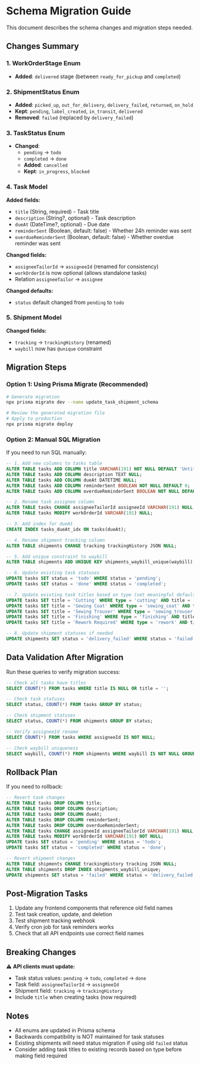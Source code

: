 # Schema Migration Guide

This document describes the schema changes and migration steps needed.

## Changes Summary

### 1. WorkOrderStage Enum
- **Added**: `delivered` stage (between `ready_for_pickup` and `completed`)

### 2. ShipmentStatus Enum
- **Added**: `picked_up`, `out_for_delivery`, `delivery_failed`, `returned`, `on_hold`
- **Kept**: `pending`, `label_created`, `in_transit`, `delivered`
- **Removed**: `failed` (replaced by `delivery_failed`)

### 3. TaskStatus Enum
- **Changed**: 
  - `pending` → `todo`
  - `completed` → `done`
  - **Added**: `cancelled`
  - **Kept**: `in_progress`, `blocked`

### 4. Task Model
**Added fields:**
- `title` (String, required) - Task title
- `description` (String?, optional) - Task description
- `dueAt` (DateTime?, optional) - Due date
- `reminderSent` (Boolean, default: false) - Whether 24h reminder was sent
- `overdueReminderSent` (Boolean, default: false) - Whether overdue reminder was sent

**Changed fields:**
- `assigneeTailorId` → `assigneeId` (renamed for consistency)
- `workOrderId` is now optional (allows standalone tasks)
- Relation `assigneeTailor` → `assignee`

**Changed defaults:**
- `status` default changed from `pending` to `todo`

### 5. Shipment Model
**Changed fields:**
- `tracking` → `trackingHistory` (renamed)
- `waybill` now has `@unique` constraint

## Migration Steps

### Option 1: Using Prisma Migrate (Recommended)

```bash
# Generate migration
npx prisma migrate dev --name update_task_shipment_schema

# Review the generated migration file
# Apply to production
npx prisma migrate deploy
```

### Option 2: Manual SQL Migration

If you need to run SQL manually:

```sql
-- 1. Add new columns to tasks table
ALTER TABLE tasks ADD COLUMN title VARCHAR(191) NOT NULL DEFAULT 'Untitled Task';
ALTER TABLE tasks ADD COLUMN description TEXT NULL;
ALTER TABLE tasks ADD COLUMN dueAt DATETIME NULL;
ALTER TABLE tasks ADD COLUMN reminderSent BOOLEAN NOT NULL DEFAULT 0;
ALTER TABLE tasks ADD COLUMN overdueReminderSent BOOLEAN NOT NULL DEFAULT 0;

-- 2. Rename task assignee column
ALTER TABLE tasks CHANGE assigneeTailorId assigneeId VARCHAR(191) NULL;
ALTER TABLE tasks MODIFY workOrderId VARCHAR(191) NULL;

-- 3. Add index for dueAt
CREATE INDEX tasks_dueAt_idx ON tasks(dueAt);

-- 4. Rename shipment tracking column
ALTER TABLE shipments CHANGE tracking trackingHistory JSON NULL;

-- 5. Add unique constraint to waybill
ALTER TABLE shipments ADD UNIQUE KEY shipments_waybill_unique(waybill);

-- 6. Update existing task statuses
UPDATE tasks SET status = 'todo' WHERE status = 'pending';
UPDATE tasks SET status = 'done' WHERE status = 'completed';

-- 7. Update existing task titles based on type (set meaningful defaults)
UPDATE tasks SET title = 'Cutting' WHERE type = 'cutting' AND title = 'Untitled Task';
UPDATE tasks SET title = 'Sewing Coat' WHERE type = 'sewing_coat' AND title = 'Untitled Task';
UPDATE tasks SET title = 'Sewing Trouser' WHERE type = 'sewing_trouser' AND title = 'Untitled Task';
UPDATE tasks SET title = 'Finishing' WHERE type = 'finishing' AND title = 'Untitled Task';
UPDATE tasks SET title = 'Rework Required' WHERE type = 'rework' AND title = 'Untitled Task';

-- 8. Update shipment statuses if needed
UPDATE shipments SET status = 'delivery_failed' WHERE status = 'failed';
```

## Data Validation After Migration

Run these queries to verify migration success:

```sql
-- Check all tasks have titles
SELECT COUNT(*) FROM tasks WHERE title IS NULL OR title = '';

-- Check task statuses
SELECT status, COUNT(*) FROM tasks GROUP BY status;

-- Check shipment statuses
SELECT status, COUNT(*) FROM shipments GROUP BY status;

-- Verify assigneeId rename
SELECT COUNT(*) FROM tasks WHERE assigneeId IS NOT NULL;

-- Check waybill uniqueness
SELECT waybill, COUNT(*) FROM shipments WHERE waybill IS NOT NULL GROUP BY waybill HAVING COUNT(*) > 1;
```

## Rollback Plan

If you need to rollback:

```sql
-- Revert task changes
ALTER TABLE tasks DROP COLUMN title;
ALTER TABLE tasks DROP COLUMN description;
ALTER TABLE tasks DROP COLUMN dueAt;
ALTER TABLE tasks DROP COLUMN reminderSent;
ALTER TABLE tasks DROP COLUMN overdueReminderSent;
ALTER TABLE tasks CHANGE assigneeId assigneeTailorId VARCHAR(191) NULL;
ALTER TABLE tasks MODIFY workOrderId VARCHAR(191) NOT NULL;
UPDATE tasks SET status = 'pending' WHERE status = 'todo';
UPDATE tasks SET status = 'completed' WHERE status = 'done';

-- Revert shipment changes
ALTER TABLE shipments CHANGE trackingHistory tracking JSON NULL;
ALTER TABLE shipments DROP INDEX shipments_waybill_unique;
UPDATE shipments SET status = 'failed' WHERE status = 'delivery_failed';
```

## Post-Migration Tasks

1. Update any frontend components that reference old field names
2. Test task creation, update, and deletion
3. Test shipment tracking webhook
4. Verify cron job for task reminders works
5. Check that all API endpoints use correct field names

## Breaking Changes

⚠️ **API clients must update:**

- Task status values: `pending` → `todo`, `completed` → `done`
- Task field: `assigneeTailorId` → `assigneeId`
- Shipment field: `tracking` → `trackingHistory`
- Include `title` when creating tasks (now required)

## Notes

- All enums are updated in Prisma schema
- Backwards compatibility is NOT maintained for task statuses
- Existing shipments will need status migration if using old `failed` status
- Consider adding task titles to existing records based on type before making field required
